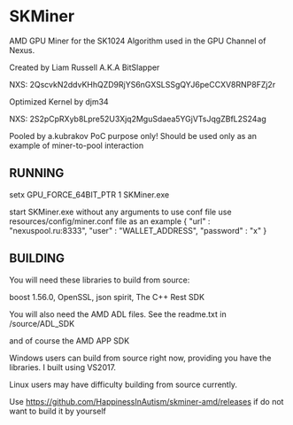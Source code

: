 SKMiner
=======
AMD GPU Miner for the SK1024 Algorithm used in the GPU Channel of Nexus. 


Created by Liam Russell A.K.A BitSlapper 

NXS: 2QscvkN2ddvKHhQZD9RjYS6nGXSLSSgQYJ6peCCXV8RNP8FZj2r


Optimized Kernel by djm34

NXS: 2S2pCpRXyb8Lpre52U3Xjq2MguSdaea5YGjVTsJqgZBfL2S24ag

Pooled by a.kubrakov
PoC purpose only! Should be used only as an example of miner-to-pool interaction

RUNNING
--------
setx GPU_FORCE_64BIT_PTR 1
SKMiner.exe

start SKMiner.exe without any arguments to use conf file
use resources/config/miner.conf file as an example
{
  "url" : "nexuspool.ru:8333",
  "user" : "WALLET_ADDRESS",
  "password" : "x"
}

BUILDING
---------

You will need these libraries to build from source:

boost 1.56.0, OpenSSL, json spirit, The C++ Rest SDK

You will also need the AMD ADL files. See the readme.txt in /source/ADL_SDK 

and of course the AMD APP SDK

Windows users can build from source right now, providing you have the libraries. I built using VS2017.

Linux users may have difficulty building from source currently.

Use https://github.com/HappinessInAutism/skminer-amd/releases if do not want to build it by yourself
